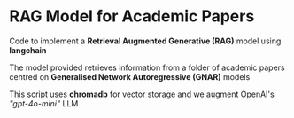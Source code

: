 
# RAG Model for Academic Papers

Code to implement a **Retrieval Augmented Generative (RAG)** model using **langchain**

The model provided retrieves information from a folder of academic papers centred on **Generalised Network Autoregressive (GNAR)** models

This script uses **chromadb** for vector storage and we augment OpenAI's _"gpt-4o-mini"_ LLM
